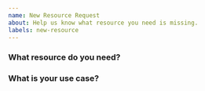 ```yaml
---
name: New Resource Request
about: Help us know what resource you need is missing.
labels: new-resource
---
```

<!--
Thank you for helping to improve Crossplane!

Please be sure to search for open issues before raising a new one. We use issues
for bug reports and feature requests. Please find us at https://slack.crossplane.io
for questions, support, and discussion.
-->

### What resource do you need?
<!--
Please let us know the name of the resource you need.
-->


### What is your use case?
<!--
Help us for prioritization of the resource support by giving more details about
why you need it.
-->
